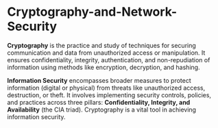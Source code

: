 # Cryptography-and-Network-Security

**Cryptography** is the practice and study of techniques for securing communication and data from unauthorized access or manipulation. It ensures confidentiality, integrity, authentication, and non-repudiation of information using methods like encryption, decryption, and hashing.

**Information Security** encompasses broader measures to protect information (digital or physical) from threats like unauthorized access, destruction, or theft. It involves implementing security controls, policies, and practices across three pillars: **Confidentiality, Integrity, and Availability** (the CIA triad). Cryptography is a vital tool in achieving information security.
